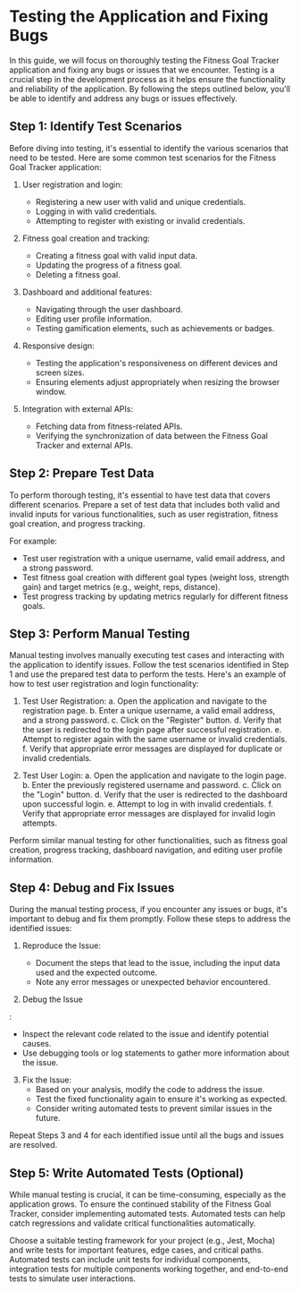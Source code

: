 # Testing the Application and Fixing Bugs

In this guide, we will focus on thoroughly testing the Fitness Goal Tracker application and fixing any bugs or issues that we encounter. Testing is a crucial step in the development process as it helps ensure the functionality and reliability of the application. By following the steps outlined below, you'll be able to identify and address any bugs or issues effectively.

## Step 1: Identify Test Scenarios

Before diving into testing, it's essential to identify the various scenarios that need to be tested. Here are some common test scenarios for the Fitness Goal Tracker application:

1. User registration and login:
   - Registering a new user with valid and unique credentials.
   - Logging in with valid credentials.
   - Attempting to register with existing or invalid credentials.

2. Fitness goal creation and tracking:
   - Creating a fitness goal with valid input data.
   - Updating the progress of a fitness goal.
   - Deleting a fitness goal.

3. Dashboard and additional features:
   - Navigating through the user dashboard.
   - Editing user profile information.
   - Testing gamification elements, such as achievements or badges.

4. Responsive design:
   - Testing the application's responsiveness on different devices and screen sizes.
   - Ensuring elements adjust appropriately when resizing the browser window.

5. Integration with external APIs:
   - Fetching data from fitness-related APIs.
   - Verifying the synchronization of data between the Fitness Goal Tracker and external APIs.

## Step 2: Prepare Test Data

To perform thorough testing, it's essential to have test data that covers different scenarios. Prepare a set of test data that includes both valid and invalid inputs for various functionalities, such as user registration, fitness goal creation, and progress tracking.

For example:
- Test user registration with a unique username, valid email address, and a strong password.
- Test fitness goal creation with different goal types (weight loss, strength gain) and target metrics (e.g., weight, reps, distance).
- Test progress tracking by updating metrics regularly for different fitness goals.

## Step 3: Perform Manual Testing

Manual testing involves manually executing test cases and interacting with the application to identify issues. Follow the test scenarios identified in Step 1 and use the prepared test data to perform the tests. Here's an example of how to test user registration and login functionality:

1. Test User Registration:
   a. Open the application and navigate to the registration page.
   b. Enter a unique username, a valid email address, and a strong password.
   c. Click on the "Register" button.
   d. Verify that the user is redirected to the login page after successful registration.
   e. Attempt to register again with the same username or invalid credentials.
   f. Verify that appropriate error messages are displayed for duplicate or invalid credentials.

2. Test User Login:
   a. Open the application and navigate to the login page.
   b. Enter the previously registered username and password.
   c. Click on the "Login" button.
   d. Verify that the user is redirected to the dashboard upon successful login.
   e. Attempt to log in with invalid credentials.
   f. Verify that appropriate error messages are displayed for invalid login attempts.

Perform similar manual testing for other functionalities, such as fitness goal creation, progress tracking, dashboard navigation, and editing user profile information.

## Step 4: Debug and Fix Issues

During the manual testing process, if you encounter any issues or bugs, it's important to debug and fix them promptly. Follow these steps to address the identified issues:

1. Reproduce the Issue:
   - Document the steps that lead to the issue, including the input data used and the expected outcome.
   - Note any error messages or unexpected behavior encountered.

2. Debug the Issue

:
   - Inspect the relevant code related to the issue and identify potential causes.
   - Use debugging tools or log statements to gather more information about the issue.

3. Fix the Issue:
   - Based on your analysis, modify the code to address the issue.
   - Test the fixed functionality again to ensure it's working as expected.
   - Consider writing automated tests to prevent similar issues in the future.

Repeat Steps 3 and 4 for each identified issue until all the bugs and issues are resolved.

## Step 5: Write Automated Tests (Optional)

While manual testing is crucial, it can be time-consuming, especially as the application grows. To ensure the continued stability of the Fitness Goal Tracker, consider implementing automated tests. Automated tests can help catch regressions and validate critical functionalities automatically.

Choose a suitable testing framework for your project (e.g., Jest, Mocha) and write tests for important features, edge cases, and critical paths. Automated tests can include unit tests for individual components, integration tests for multiple components working together, and end-to-end tests to simulate user interactions.

